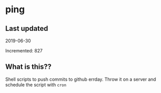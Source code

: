 # ping

## Last updated
2019-06-30

Incremented: 827

## What is this??
Shell scripts to push commits to github errday. Throw it on a server and schedule the script with `cron`
